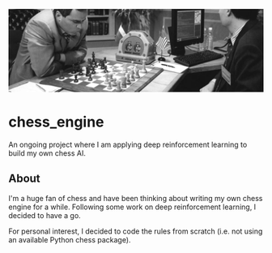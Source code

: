 ![alt text](https://github.com/rvbrooks/chess_engine/blob/main/chess_banner_2.png)

# chess_engine
An ongoing project where I am applying deep reinforcement learning to build my own chess AI.

## About

I'm a huge fan of chess and have been thinking about writing my own chess engine for a while. Following some work on deep reinforcement learning, I decided to have a go.

For personal interest, I decided to code the rules from scratch (i.e. not using an available Python chess package).


